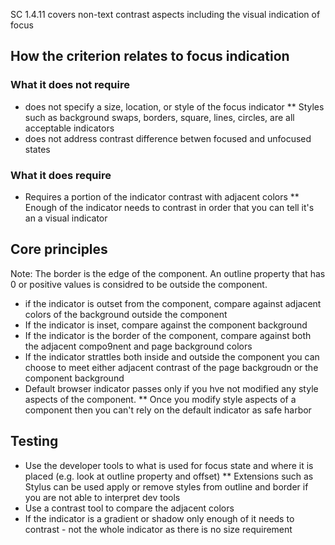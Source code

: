 SC 1.4.11 covers non-text contrast aspects including the visual indication of focus

## How the criterion relates to focus indication
### What it does not require
* does not specify a size, location, or style of the focus indicator
** Styles such as background swaps, borders, square, lines, circles, are all acceptable indicators
* does not address contrast difference betwen focused and unfocused states

### What it does require
* Requires a portion of the indicator contrast with adjacent colors
** Enough of the indicator needs to contrast in order that you can tell it's an a visual indicator

## Core principles
Note: The border is the edge of the component.  An outline property that has 0 or positive values is considred to be outside the component.
* if the indicator is outset from the component, compare against adjacent colors of the background outside the component
* If the indicator is inset, compare against the component background
* If the indicator is the border of the component, compare against both the adjacent compo9nent and page background colors
* If the indicator strattles both inside and outside the component you can choose to meet either adjacent contrast of the page backgroudn or the component background
* Default browser indicator passes only if you hve not modified any style aspects of the component.
** Once you modify style aspects of a component then you can't rely on the default indicator as safe harbor

## Testing
* Use the developer tools to what is used for focus state and where it is placed (e.g. look at outline property and offset)
** Extensions such as Stylus can be used apply or remove styles from outline and border if you are not able to interpret dev tools
* Use a contrast tool to compare the adjacent colors
* If the indicator is a gradient or shadow only enough of it needs to contrast - not the whole indicator as there is no size requirement
